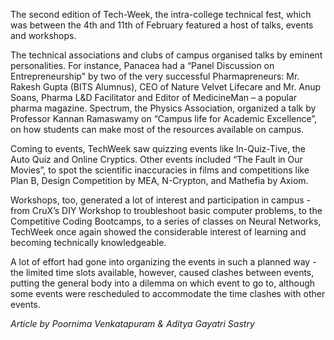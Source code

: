 <!-- TITLE: Tech Week -->

The second edition of Tech-Week, the intra-college technical fest, which was between the 4th and 11th of February featured a host of talks, events and workshops. 

The technical associations and clubs of campus organised talks by eminent personalities. For instance, Panacea had a “Panel Discussion on Entrepreneurship" by two of the very successful Pharmapreneurs: Mr. Rakesh Gupta (BITS Alumnus), CEO of Nature Velvet Lifecare and Mr. Anup Soans, Pharma L&D Facilitator and Editor of MedicineMan – a popular pharma magazine. Spectrum, the Physics Association, organized a talk by Professor Kannan Ramaswamy on “Campus life for Academic Excellence”, on how students can make most of the resources available on campus.

Coming to events, TechWeek saw quizzing events like In-Quiz-Tive, the Auto Quiz and Online Cryptics. Other events included “The Fault in Our Movies”, to spot the scientific inaccuracies in films and competitions like Plan B, Design Competition by MEA, N-Crypton, and Mathefia by Axiom.

Workshops, too, generated a lot of interest and participation in campus - from CruX’s DIY Workshop to troubleshoot basic computer problems, to the Competitive Coding Bootcamps, to a series of classes on Neural Networks, TechWeek once again showed the considerable interest of learning and becoming technically knowledgeable.

A lot of effort had gone into organizing the events in such a planned way - the limited time slots available, however, caused clashes between events, putting the general body into a dilemma on which event to go to, although some events were rescheduled to accommodate the time clashes with other events. 

*Article by Poornima Venkatapuram & Aditya Gayatri Sastry*

